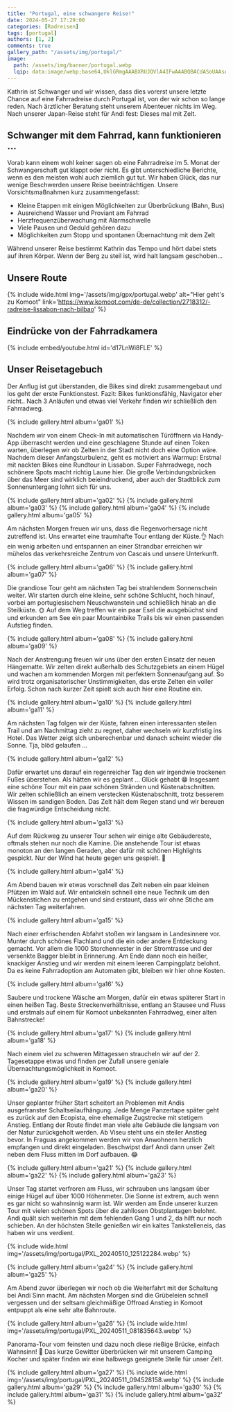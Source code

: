 ```yaml
---
title: "Portugal, eine schwangere Reise!"
date: 2024-05-27 17:29:00
categories: [Radreisen]
tags: [portugal]
authors: [1, 2]
comments: true
gallery_path: "/assets/img/portugal/"
image:
  path: /assets/img/banner/portugal.webp
  lqip: data:image/webp;base64,UklGRmgAAABXRUJQVlA4IFwAAABQBACdASoUAAsAPzmEulOvKKWisAgB4CcJYgCdGuAAWXrsdJsuGLvXKZMAAPyL2HRsCn2aXyzL6T3ZXJjnn2y+WXflnWBE0FQSg1Fb05ZhRTWcufcq1/9dDAAAAA==
---
```


Kathrin ist Schwanger und wir wissen, dass dies vorerst unsere letzte Chance auf eine Fahrradreise durch Portugal ist, von der wir schon so lange reden. Nach ärztlicher Beratung steht unserem Abenteuer nichts im Weg. Nach unserer Japan-Reise steht für Andi fest: Dieses mal mit Zelt.

## Schwanger mit dem Fahrrad, kann funktionieren …

Vorab kann einem wohl keiner sagen ob eine Fahrradreise im 5. Monat der Schwangerschaft gut klappt oder nicht. Es gibt unterschiedliche Berichte, wenn es den meisten wohl auch ziemlich gut tut. Wir haben Glück, das nur wenige Beschwerden unsere Reise beeinträchtigen. Unsere Vorsichtsmaßnahmen kurz zusammengefasst:

- Kleine Etappen mit einigen Möglichkeiten zur Überbrückung (Bahn, Bus)
- Ausreichend Wasser und Proviant am Fahrrad
- Herzfrequenzüberwachung mit Alarmschwelle
- Viele Pausen und Geduld gehören dazu
- Möglichkeiten zum Stopp und spontanen Übernachtung mit dem Zelt

Während unserer Reise bestimmt Kathrin das Tempo und hört dabei stets auf ihren Körper. Wenn der Berg zu steil ist, wird halt langsam geschoben…

## Unsere Route

{% include wide.html img='/assets/img/gpx/portugal.webp' alt="Hier geht's zu Komoot" link='https://www.komoot.com/de-de/collection/2718312/-radreise-lissabon-nach-bilbao' %}

## Eindrücke von der Fahrradkamera

{% include embed/youtube.html id='d17LnWi8FLE' %}

## Unser Reisetagebuch

Der Anflug ist gut überstanden, die Bikes sind direkt zusammengebaut und los geht der erste Funktionstest. Fazit: Bikes funktionsfähig, Navigator eher nicht.. Nach 3 Anläufen und etwas viel Verkehr finden wir schließlich den Fahrradweg.

{% include gallery.html album='ga01' %}

Nachdem wir von einem Check-In mit automatischen Türöffnern via Handy-App überrascht werden und eine geschlagene Stunde auf einen Token warten, überlegen wir ob Zelten in der Stadt nicht doch eine Option wäre. Nachdem dieser Anfangsturbulenz, geht es motiviert ans Warmup: Erstmal mit nackten Bikes eine Rundtour in Lissabon. Super Fahrradwege, noch schönere Spots macht richtig Laune hier. Die große Verbindungsbrücken über das Meer sind wirklich beieindruckend, aber auch der Stadtblick zum Sonnenuntergang lohnt sich für uns.

{% include gallery.html album='ga02' %}
{% include gallery.html album='ga03' %}
{% include gallery.html album='ga04' %}
{% include gallery.html album='ga05' %}

Am nächsten Morgen freuen wir uns, dass die Regenvorhersage nicht zutreffend ist. Uns erwartet eine traumhafte Tour entlang der Küste.👌 Nach ein wenig arbeiten und entspannen an einer Strandbar erreichen wir mühelos das verkehrsreiche Zentrum von Cascais und unsere Unterkunft.

{% include gallery.html album='ga06' %}
{% include gallery.html album='ga07' %}

Die grandiose Tour geht am nächsten Tag bei strahlendem Sonnenschein weiter. Wir starten durch eine kleine, sehr schöne Schlucht, hoch hinauf, vorbei am portugiesischem Neuschwanstein und schließlich hinab an die Steilküste. 🌞 Auf dem Weg treffen wir ein paar Esel die ausgebüchst sind und erkunden am See ein paar Mountainbike Trails bis wir einen passenden Aufstieg finden.

{% include gallery.html album='ga08' %}
{% include gallery.html album='ga09' %}

Nach der Anstrengung freuen wir uns über den ersten Einsatz der neuen Hängematte. Wir zelten direkt außerhalb des Schutzgebiets an einem Hügel und wachen am kommenden Morgen mit perfektem Sonnenaufgang auf. So wird trotz organisatorischer Unstimmigkeiten, das erste Zelten ein voller Erfolg. Schon nach kurzer Zeit spielt sich auch hier eine Routine ein.

{% include gallery.html album='ga10' %}
{% include gallery.html album='ga11' %}

Am nächsten Tag folgen wir der Küste, fahren einen interessanten steilen Trail und am Nachmittag zieht zu regnet, daher wechseln wir kurzfristig ins Hotel. Das Wetter zeigt sich unberechenbar und danach scheint wieder die Sonne. Tja, blöd gelaufen …

{% include gallery.html album='ga12' %}

Dafür erwartet uns darauf ein regenreicher Tag den wir irgendwie trockenen Fußes überstehen. Als hätten wir es geplant … Glück gehabt 😁 Insgesamt eine schöne Tour mit ein paar schönen Stränden und Küstenabschnitten. Wir zelten schließlich an einem verstecken Küstenabschnitt, trotz besserem Wissen im sandigen Boden. Das Zelt hält dem Regen stand und wir bereuen die fragwürdige Entscheidung nicht.

{% include gallery.html album='ga13' %}

Auf dem Rückweg zu unserer Tour sehen wir einige alte Gebäudereste, oftmals stehen nur noch die Kamine. Die anstehende Tour ist etwas monoton an den langen Geraden, aber dafür mit schönen Highlights gespickt. Nur der Wind hat heute gegen uns gespielt. 🥵

{% include gallery.html album='ga14' %}

Am Abend bauen wir etwas vorschnell das Zelt neben ein paar kleinen Pfützen im Wald auf. Wir entwickeln schnell eine neue Technik um den Mückenstichen zu entgehen und sind erstaunt, dass wir ohne Stiche am nächsten Tag weiterfahren.

{% include gallery.html album='ga15' %}

Nach einer erfrischenden Abfahrt stoßen wir langsam in Landesinnere vor. Munter durch schönes Flachland und die ein oder andere Entdeckung gemacht. Vor allem die 1000 Storchennester in der Stromtrasse und der versenkte Bagger bleibt in Erinnerung. Am Ende dann noch ein heißer, knackiger Anstieg und wir werden mit einem leeren Campingplatz belohnt. Da es keine Fahrradoption am Automaten gibt, bleiben wir hier ohne Kosten.

{% include gallery.html album='ga16' %}


Saubere und trockene Wäsche am Morgen, dafür ein etwas späterer Start in einen heißen Tag. Beste Streckenverhältnisse, entlang an Stausee und Fluss und erstmals auf einem für Komoot unbekannten Fahrradweg, einer alten Bahnstrecke!

{% include gallery.html album='ga17' %}
{% include gallery.html album='ga18' %}

Nach einem viel zu schweren Mittagessen straucheln wir auf der 2. Tagesetappe etwas und finden per Zufall unsere geniale Übernachtungsmöglichkeit in Komoot.


{% include gallery.html album='ga19' %}
{% include gallery.html album='ga20' %}

Unser geplanter früher Start scheitert an Problemen mit Andis ausgefranster Schaltseilaufhängung. Jede Menge Panzertape später geht es zurück auf den Ecopista, eine ehemalige Zugstrecke mit stetigem Anstieg. Entlang der Route findet man viele alte Gebäude die langsam von der Natur zurückgeholt werden. Ab Viseu steht uns ein steiler Anstieg bevor. In Fraguas angekommen werden wir von Anwohnern herzlich empfangen und direkt eingeladen. Beschwipst darf Andi dann unser Zelt neben dem Fluss mitten im Dorf aufbauen. 😂


{% include gallery.html album='ga21' %}
{% include gallery.html album='ga22' %}
{% include gallery.html album='ga23' %}

Unser Tag startet verfroren am Fluss, wir schrauben uns langsam über einige Hügel auf über 1000 Höhenmeter. Die Sonne ist extrem, auch wenn es gar nicht so wahnsinnig warm ist. Wir werden am Ende unserer kurzen Tour mit vielen schönen Spots über die zahllosen Obstplantagen belohnt. Andi quält sich weiterhin mit dem fehlenden Gang 1 und 2, da hilft nur noch schieben. An der höchsten Stelle genießen wir ein kaltes Tankstelleneis, das haben wir uns verdient.

{% include wide.html img='/assets/img/portugal/PXL_20240510_125122284.webp' %}

{% include gallery.html album='ga24' %}
{% include gallery.html album='ga25' %}

Am Abend zuvor überlegen wir noch ob die Weiterfahrt mit der Schaltung bei Andi Sinn macht. Am nächsten Morgen sind die Grübeleien schnell vergessen und der seltsam gleichmäßige Offroad Anstieg in Komoot entpuppt als eine sehr alte Bahnroute. 

{% include gallery.html album='ga26' %}
{% include wide.html img='/assets/img/portugal/PXL_20240511_081835643.webp' %}

Panorama-Tour vom feinsten und dazu noch diese rießige Brücke, einfach Wahnsinn! 🤙 Das kurze Gewitter überbrücken wir mit unserem Camping Kocher und später finden wir eine halbwegs geeignete Stelle für unser Zelt.

{% include gallery.html album='ga27' %}
{% include wide.html img='/assets/img/portugal/PXL_20240511_094528158.webp' %}
{% include gallery.html album='ga29' %}
{% include gallery.html album='ga30' %}
{% include gallery.html album='ga31' %}
{% include gallery.html album='ga32' %}